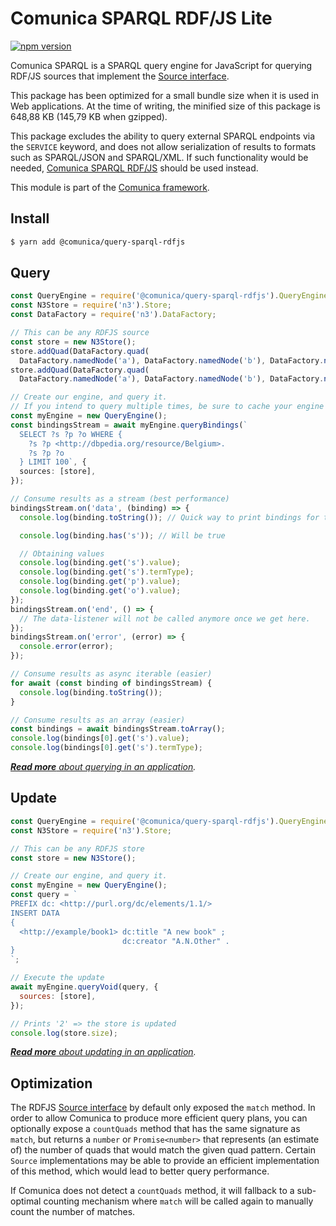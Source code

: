 # Comunica SPARQL RDF/JS Lite

[![npm version](https://badge.fury.io/js/%40comunica%2Fquery-sparql-rdfjs-lite.svg)](https://www.npmjs.com/package/@comunica/query-sparql-rdfjs-lite)

Comunica SPARQL is a SPARQL query engine for JavaScript for querying RDF/JS sources
that implement the [Source interface](http://rdf.js.org/#source-interface).

This package has been optimized for a small bundle size when it is used in Web applications.
At the time of writing, the minified size of this package is 648,88 KB (145,79 KB when gzipped).

This package excludes the ability to query external SPARQL endpoints via the `SERVICE` keyword,
and does not allow serialization of results to formats such as SPARQL/JSON and SPARQL/XML.
If such functionality would be needed, [Comunica SPARQL RDF/JS](https://github.com/comunica/comunica/tree/master/engines/query-sparql-rdfjs#readme)
should be used instead.

This module is part of the [Comunica framework](https://comunica.dev/).

## Install

```bash
$ yarn add @comunica/query-sparql-rdfjs
```

## Query

```typescript
const QueryEngine = require('@comunica/query-sparql-rdfjs').QueryEngine;
const N3Store = require('n3').Store;
const DataFactory = require('n3').DataFactory;

// This can be any RDFJS source
const store = new N3Store();
store.addQuad(DataFactory.quad(
  DataFactory.namedNode('a'), DataFactory.namedNode('b'), DataFactory.namedNode('http://dbpedia.org/resource/Belgium')));
store.addQuad(DataFactory.quad(
  DataFactory.namedNode('a'), DataFactory.namedNode('b'), DataFactory.namedNode('http://dbpedia.org/resource/Ghent')));

// Create our engine, and query it.
// If you intend to query multiple times, be sure to cache your engine for optimal performance.
const myEngine = new QueryEngine();
const bindingsStream = await myEngine.queryBindings(`
  SELECT ?s ?p ?o WHERE {
    ?s ?p <http://dbpedia.org/resource/Belgium>.
    ?s ?p ?o
  } LIMIT 100`, {
  sources: [store],
});

// Consume results as a stream (best performance)
bindingsStream.on('data', (binding) => {
  console.log(binding.toString()); // Quick way to print bindings for testing

  console.log(binding.has('s')); // Will be true

  // Obtaining values
  console.log(binding.get('s').value);
  console.log(binding.get('s').termType);
  console.log(binding.get('p').value);
  console.log(binding.get('o').value);
});
bindingsStream.on('end', () => {
  // The data-listener will not be called anymore once we get here.
});
bindingsStream.on('error', (error) => {
  console.error(error);
});

// Consume results as async iterable (easier)
for await (const binding of bindingsStream) {
  console.log(binding.toString());
}

// Consume results as an array (easier)
const bindings = await bindingsStream.toArray();
console.log(bindings[0].get('s').value);
console.log(bindings[0].get('s').termType);
```

_[**Read more** about querying in an application](https://comunica.dev/docs/query/getting_started/query_app/)._

## Update

```javascript
const QueryEngine = require('@comunica/query-sparql-rdfjs').QueryEngine;
const N3Store = require('n3').Store;

// This can be any RDFJS store
const store = new N3Store();

// Create our engine, and query it.
const myEngine = new QueryEngine();
const query = `
PREFIX dc: <http://purl.org/dc/elements/1.1/>
INSERT DATA
{
  <http://example/book1> dc:title "A new book" ;
                         dc:creator "A.N.Other" .
}
`;

// Execute the update
await myEngine.queryVoid(query, {
  sources: [store],
});

// Prints '2' => the store is updated
console.log(store.size);
```

_[**Read more** about updating in an application](https://comunica.dev/docs/query/getting_started/update_app/)._

## Optimization

The RDFJS [Source interface](http://rdf.js.org/#source-interface) by default only exposed the `match` method.
In order to allow Comunica to produce more efficient query plans,
you can optionally expose a `countQuads` method that has the same signature as `match`,
but returns a `number` or `Promise<number>` that represents (an estimate of)
the number of quads that would match the given quad pattern.
Certain `Source` implementations may be able to provide an efficient implementation of this method,
which would lead to better query performance.

If Comunica does not detect a `countQuads` method, it will fallback to a sub-optimal counting mechanism
where `match` will be called again to manually count the number of matches.
